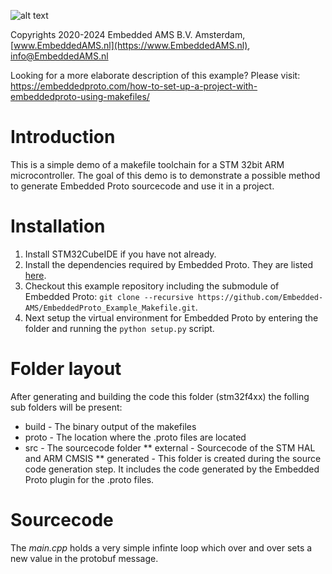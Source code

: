 
![alt text](https://embeddedproto.com/wp-content/uploads/2022/04/Embedded_Proto.png "Embedded Proto Logo")


Copyrights 2020-2024 Embedded AMS B.V. Amsterdam, [www.EmbeddedAMS.nl](https://www.EmbeddedAMS.nl), [info@EmbeddedAMS.nl](mailto:info@EmbeddedAMS.nl)


Looking for a more elaborate description of this example? Please visit: https://embeddedproto.com/how-to-set-up-a-project-with-embeddedproto-using-makefiles/

# Introduction 

This is a simple demo of a makefile toolchain for a STM 32bit ARM microcontroller. The goal of this demo is to demonstrate a possible method to generate Embedded Proto sourcecode and use it in a project. 


# Installation

1. Install STM32CubeIDE if you have not already.
2. Install the dependencies required by Embedded Proto. They are listed [here](https://github.com/Embedded-AMS/EmbeddedProto).
3. Checkout this example repository including the submodule of Embedded Proto: `git clone --recursive https://github.com/Embedded-AMS/EmbeddedProto_Example_Makefile.git`.
4. Next setup the virtual environment for Embedded Proto by entering the folder and running the `python setup.py` script.


# Folder layout

After generating and building the code this folder (stm32f4xx) the folling sub folders will be present:
* build \- The binary output of the makefiles
* proto \- The location where the .proto files are located
* src \- The sourcecode folder
  ** external \- Sourcecode of the STM HAL and ARM CMSIS
  ** generated \- This folder is created during the source code generation step. It includes the code generated by the Embedded Proto plugin for the .proto files.


# Sourcecode

The *main.cpp* holds a very simple infinte loop which over and over sets a new value in the protobuf message.
